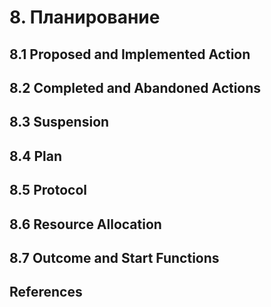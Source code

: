 # 8. Планирование

## 8.1 Proposed and Implemented Action
## 8.2 Completed and Abandoned Actions
## 8.3 Suspension
## 8.4 Plan
## 8.5 Protocol
## 8.6 Resource Allocation
## 8.7 Outcome and Start Functions

## References